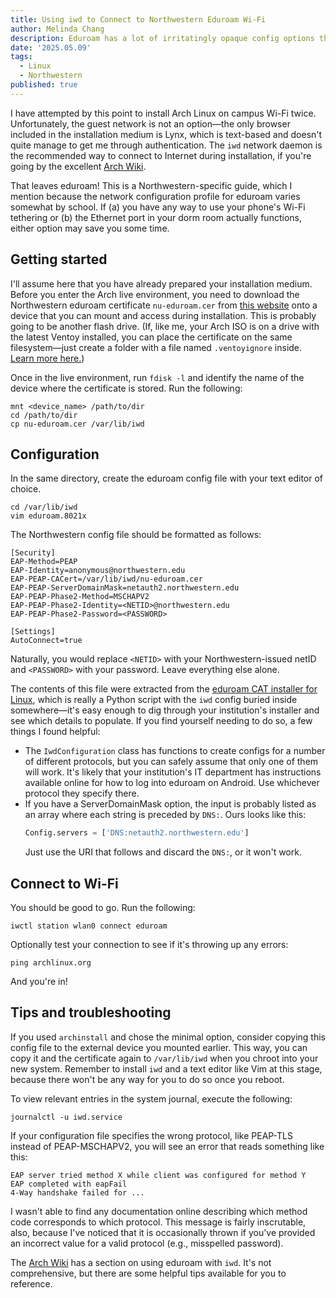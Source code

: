 ```yaml
---
title: Using iwd to Connect to Northwestern Eduroam Wi-Fi
author: Melinda Chang
description: Eduroam has a lot of irritatingly opaque config options that you need to specify to get online during an Arch Linux installation. This documentation is for the Northwestern network, but it might still be useful if you're trying to replicate these methods elsewhere.
date: '2025.05.09'
tags:
  - Linux
  - Northwestern
published: true
---
```


I have attempted by this point to install Arch Linux on campus Wi-Fi twice. Unfortunately, the guest network is not an option&mdash;the only browser included in the installation medium is Lynx, which is text-based and doesn't quite manage to get me through authentication. The `iwd` network daemon is the recommended way to connect to Internet during installation, if you're going by the excellent [Arch Wiki](https://wiki.archlinux.org/title/Installation_guide#Connect_to_the_internet).

That leaves eduroam! This is a Northwestern-specific guide, which I mention because the network configuration profile for eduroam varies somewhat by school. If (a) you have any way to use your phone's Wi-Fi tethering or (b) the Ethernet port in your dorm room actually functions, either option may save you some time.

## Getting started

I'll assume here that you have already prepared your installation medium. Before you enter the Arch live environment, you need to download the Northwestern eduroam certificate `nu-eduroam.cer` from [this website](https://services.northwestern.edu/TDClient/30/Portal/KB/ArticleDet?ID=1113) onto a device that you can mount and access during installation. This is probably going to be another flash drive. (If, like me, your Arch ISO is on a drive with the latest Ventoy installed, you can place the certificate on the same filesystem&mdash;just create a folder with a file named `.ventoyignore` inside. [Learn more here.](https://www.ventoy.net/en/doc_search_path.html))

Once in the live environment, run `fdisk -l` and identify the name of the device where the certificate is stored. Run the following:

```shellscript
mnt <device_name> /path/to/dir
cd /path/to/dir
cp nu-eduroam.cer /var/lib/iwd
```

## Configuration

In the same directory, create the eduroam config file with your text editor of choice.

```shellscript
cd /var/lib/iwd
vim eduroam.8021x
```

The Northwestern config file should be formatted as follows:

```
[Security]
EAP-Method=PEAP
EAP-Identity=anonymous@northwestern.edu
EAP-PEAP-CACert=/var/lib/iwd/nu-eduroam.cer
EAP-PEAP-ServerDomainMask=netauth2.northwestern.edu
EAP-PEAP-Phase2-Method=MSCHAPV2
EAP-PEAP-Phase2-Identity=<NETID>@northwestern.edu
EAP-PEAP-Phase2-Password=<PASSWORD>

[Settings]
AutoConnect=true
```

Naturally, you would replace `<NETID>` with your Northwestern-issued netID and `<PASSWORD>` with your password. Leave everything else alone.

The contents of this file were extracted from the [eduroam CAT installer for Linux](https://cat.eduroam.org/), which is really a Python script with the `iwd` config buried inside somewhere&mdash;it's easy enough to dig through your institution's installer and see which details to populate. If you find yourself needing to do so, a few things I found helpful:

- The `IwdConfiguration` class has functions to create configs for a number of different protocols,
  but you can safely assume that only one of them will work. It's likely that your institution's IT
  department has instructions available online for how to log into eduroam on Android. Use whichever
  protocol they specify there.
- If you have a ServerDomainMask option, the input is probably listed as an array where each string
  is preceded by `DNS:`. Ours looks like this:
  ```python
  Config.servers = ['DNS:netauth2.northwestern.edu']
  ```
  Just use the URI that follows and discard the `DNS:`, or it won't work.

## Connect to Wi-Fi

You should be good to go. Run the following:

```shellscript
iwctl station wlan0 connect eduroam
```

Optionally test your connection to see if it's throwing up any errors:

```shellscript
ping archlinux.org
```

And you're in!

## Tips and troubleshooting

If you used `archinstall` and chose the minimal option, consider copying this config file to the external device you mounted earlier. This way, you can copy it and the certificate again to `/var/lib/iwd` when you chroot into your new system. Remember to install `iwd` and a text editor like Vim at this stage, because there won't be any way for you to do so once you reboot.

To view relevant entries in the system journal, execute the following:

```shellscript
journalctl -u iwd.service
```

If your configuration file specifies the wrong protocol, like PEAP-TLS instead of PEAP-MSCHAPV2, you will see an error that reads something like this:

```
EAP server tried method X while client was configured for method Y
EAP completed with eapFail
4-Way handshake failed for ...
```

I wasn't able to find any documentation online describing which method code corresponds to which protocol. This message is fairly inscrutable, also, because I've noticed that it is occasionally thrown if you've provided an incorrect value for a valid protocol (e.g., misspelled password).

The [Arch Wiki](https://wiki.archlinux.org/title/Iwd#eduroam) has a section on using eduroam with `iwd`. It's not comprehensive, but there are some helpful tips available for you to reference.
